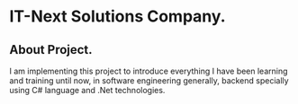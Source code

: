 ﻿# IT-Next Solutions Company.

## About Project.
I am implementing this project to introduce everything I have been learning and training until now, in software engineering generally, backend specially using C# language and .Net technologies.